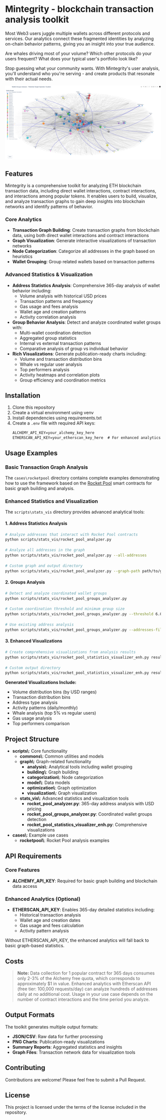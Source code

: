# Mintegrity - blockchain transaction analysis toolkit

Most Web3 users juggle multiple wallets across different protocols and services. 
Our analytics connect these fragmented identities by analyzing on-chain behavior patterns, giving you an insight into your true audience.

Are whales driving most of your volume? Which other protocols do your users frequent? What does your typical user's portfolio look like?

Stop guessing what your community wants. With Mintegrity's user analysis, you'll understand who you're serving - and create products that resonate with their actual needs.

![Graph Group Highlights](docs/images/graph_group_highlights.png)


## Features
Mintegrity is a comprehensive toolkit for analyzing ETH blockchain transaction data, including direct wallet interactions, contract interactions, and interactions among popular tokens.
It enables users to build, visualize, and analyze transaction graphs to gain deep insights into blockchain networks and identify patterns of behavior.

### Core Analytics
- **Transaction Graph Building**: Create transaction graphs from blockchain data, using both direct wallet interactions and contract interactions
- **Graph Visualization**: Generate interactive visualizations of transaction networks
- **Node Categorization**: Categorize all addresses in the graph based on heuristics
- **Wallet Grouping**: Group related wallets based on transaction patterns

### Advanced Statistics & Visualization
- **Address Statistics Analysis**: Comprehensive 365-day analysis of wallet behavior including:
  - Volume analysis with historical USD prices
  - Transaction patterns and frequency
  - Gas usage and fees analysis
  - Wallet age and creation patterns
  - Activity correlation analysis
- **Group Behavior Analysis**: Detect and analyze coordinated wallet groups with:
  - Multi-wallet coordination detection
  - Aggregated group statistics
  - Internal vs external transaction patterns
  - Comparative analysis of group vs individual behavior
- **Rich Visualizations**: Generate publication-ready charts including:
  - Volume and transaction distribution bins
  - Whale vs regular user analysis
  - Top performers analysis
  - Activity heatmaps and correlation plots
  - Group efficiency and coordination metrics


## Installation

1. Clone this repository
2. Create a virtual environment using venv
3. Install dependencies using requirements.txt
4. Create a `.env` file with required API keys:
   ```
   ALCHEMY_API_KEY=your_alchemy_key_here
   ETHERSCAN_API_KEY=your_etherscan_key_here  # For enhanced analytics
   ```

## Usage Examples

### Basic Transaction Graph Analysis
The `cases\rocketpool` directory contains complete examples demonstrating how to use the framework based on the [Rocket Pool](https://rocketpool.net/) smart contracts for basic graph building and analysis.

### Enhanced Statistics and Visualization
The `scripts\stats_vis` directory provides advanced analytical tools:

#### 1. Address Statistics Analysis
```bash
# Analyze addresses that interact with Rocket Pool contracts
python scripts/stats_vis/rocket_pool_analyzer.py

# Analyze all addresses in the graph
python scripts/stats_vis/rocket_pool_analyzer.py --all-addresses

# Custom graph and output directory
python scripts/stats_vis/rocket_pool_analyzer.py --graph-path path/to/graph.json --output-dir path/to/results
```

#### 2. Groups Analysis
```bash
# Detect and analyze coordinated wallet groups
python scripts/stats_vis/rocket_pool_groups_analyzer.py

# Custom coordination threshold and minimum group size
python scripts/stats_vis/rocket_pool_groups_analyzer.py --threshold 6.0 --min-group-size 3

# Use existing address analysis
python scripts/stats_vis/rocket_pool_groups_analyzer.py --addresses-file path/to/analysis.json
```

#### 3. Enhanced Visualizations
```bash
# Create comprehensive visualizations from analysis results
python scripts/stats_vis/rocket_pool_statistics_visualizer_enh.py results.json

# Custom output directory
python scripts/stats_vis/rocket_pool_statistics_visualizer_enh.py results.csv --output-dir ./my_analysis
```

**Generated Visualizations Include:**
- Volume distribution bins (by USD ranges)
- Transaction distribution bins
- Address type analysis
- Activity patterns (daily/monthly)
- Whale analysis (top 5% vs regular users)
- Gas usage analysis
- Top performers comparison

## Project Structure
- **scripts\\**: Core functionality
  - **commons\\**: Common utilities and models
  - **graph\\**: Graph-related functionality
    - **analysis\\**: Analytical tools including wallet grouping
    - **building\\**: Graph building
    - **categorization\\**: Node categorization
    - **model\\**: Data models
    - **optimization\\**: Graph optimization
    - **visualization\\**: Graph visualization
  - **stats_vis\\**: Advanced statistics and visualization tools
    - **rocket_pool_analyzer.py**: 365-day address analysis with USD pricing
    - **rocket_pool_groups_analyzer.py**: Coordinated wallet groups detection
    - **rocket_pool_statistics_visualizer_enh.py**: Comprehensive visualizations
- **cases\\**: Example use cases
  - **rocketpool\\**: Rocket Pool analysis examples

## API Requirements

### Core Features
- **ALCHEMY_API_KEY**: Required for basic graph building and blockchain data access

### Enhanced Analytics (Optional)
- **ETHERSCAN_API_KEY**: Enables 365-day detailed statistics including:
  - Historical transaction analysis
  - Wallet age and creation dates
  - Gas usage and fees calculation
  - Activity pattern analysis

Without ETHERSCAN_API_KEY, the enhanced analytics will fall back to basic graph-based statistics.

## Costs
> **Note:** Data collection for 1 popular contract for 365 days consumes only 2-3% of the Alchemy free quota, which corresponds to approximately $1 in value. Enhanced analytics with Etherscan API (free tier: 100,000 requests/day) can analyze hundreds of addresses daily at no additional cost. Usage in your use case depends on the number of contract interactions and the time period you analyze.

## Output Formats
The toolkit generates multiple output formats:
- **JSON/CSV**: Raw data for further processing
- **PNG Charts**: Publication-ready visualizations
- **Summary Reports**: Aggregated statistics and insights
- **Graph Files**: Transaction network data for visualization tools

## Contributing
Contributions are welcome! Please feel free to submit a Pull Request.

## License

This project is licensed under the terms of the license included in the repository.

